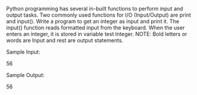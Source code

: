 Python programming has several in-built functions to perform input and output tasks. Two commonly used functions for I/O (Input/Output) are print and input(). Write a program to get an integer as input and print it. The input() function reads formatted input from the keyboard. When the user enters an integer, it is stored in variable test Integer. NOTE: Bold letters or words are Input and rest are output statements.

Sample Input:

 56

 Sample Output:

 56
